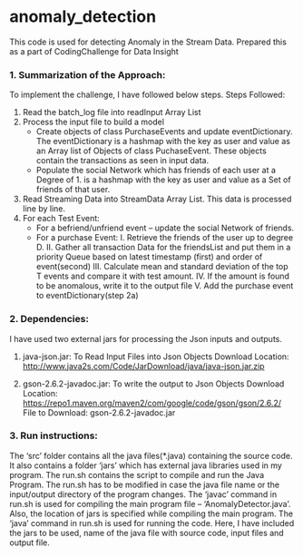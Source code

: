# anomaly_detection
This code is used for detecting Anomaly in the Stream Data. Prepared this as a part of CodingChallenge for Data Insight

### 1.	Summarization of the Approach: ###
   To implement the challenge, I have followed below steps.
   Steps Followed:
   1. Read the batch_log file into readInput Array List
   2. Process the input file to build a model
      * Create objects of class PurchaseEvents and update eventDictionary. The eventDictionary is a hashmap with the key               as user and value as an Array list of Objects of class PuchaseEvent. These objects contain the transactions as                 seen in input data.
      * Populate the social Network which has friends of each user at a Degree of 1. is a hashmap with the key as user                 and value as a Set of friends of that user.
   3. Read Streaming Data into StreamData Array List. This data is processed line by line.
   4. For each Test Event:
      - For a befriend/unfriend event – update the social Network of friends.
      - For a purchase Event:
            I.	  Retrieve the friends of the user up to degree D.
            II.  Gather all transaction Data for the friendsList and put them in a priority Queue based on latest timestamp                    (first) and order of event(second)
            III. Calculate mean and standard deviation of the top T events and compare it with test amount.
            IV.  If the amount is found to be anomalous, write it to the output file
            V.	  Add the purchase event to eventDictionary(step 2a)

### 2.	Dependencies: ###
   I have used two external jars for processing the Json inputs and outputs.
    
   1. java-json.jar: To Read Input Files into Json Objects
      Download Location: http://www.java2s.com/Code/JarDownload/java/java-json.jar.zip
              
   2. gson-2.6.2-javadoc.jar: To write the output to Json Objects
      Download Location: https://repo1.maven.org/maven2/com/google/code/gson/gson/2.6.2/
      File to Download: gson-2.6.2-javadoc.jar

### 3.	Run instructions: ###

   The ‘src’ folder contains all the java files(*.java) containing the source code. It also contains a folder ‘jars’ which        has external java libraries used in my program. 
   The run.sh contains the script to compile and run the Java Program. The run.sh has to be modified in case the java file        name or the input/output directory of the program changes.
   The ‘javac’ command in run.sh is used for compiling the main program file – ‘AnomalyDetector.java’. Also, the location of      jars is specified while compiling the main program. 
   The ‘java’ command in run.sh is used for running the code. Here, I have included the jars to be used, name of the java file    with source code, input files and output file.
